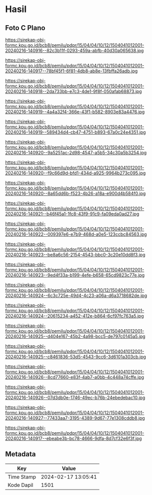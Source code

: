 # Hasil

## Foto C Plano

https://sirekap-obj-formc.kpu.go.id/bcb8/pemilu/pdpr/15/04/04/10/12/1504041012001-20240216-140916--82c3b11f-0293-459a-abfb-40d30a065638.jpg

https://sirekap-obj-formc.kpu.go.id/bcb8/pemilu/pdpr/15/04/04/10/12/1504041012001-20240216-140917--78bf45f1-6f81-4db8-ab8e-13fbffa26adb.jpg

https://sirekap-obj-formc.kpu.go.id/bcb8/pemilu/pdpr/15/04/04/10/12/1504041012001-20240216-140918--2da733bb-e7c3-4de1-9f8f-050afab68873.jpg

https://sirekap-obj-formc.kpu.go.id/bcb8/pemilu/pdpr/15/04/04/10/12/1504041012001-20240216-140919--4a4a32f4-366e-43f1-b582-8903e83a4476.jpg

https://sirekap-obj-formc.kpu.go.id/bcb8/pemilu/pdpr/15/04/04/10/12/1504041012001-20240216-140919--589434d4-cb47-4751-b893-67a0c24e4351.jpg

https://sirekap-obj-formc.kpu.go.id/bcb8/pemilu/pdpr/15/04/04/10/12/1504041012001-20240216-140920--9a5251ac-2d98-4547-a5b5-34c30a5b3254.jpg

https://sirekap-obj-formc.kpu.go.id/bcb8/pemilu/pdpr/15/04/04/10/12/1504041012001-20240216-140920--f9c66d9d-bfd1-434d-a925-9964b273c095.jpg

https://sirekap-obj-formc.kpu.go.id/bcb8/pemilu/pdpr/15/04/04/10/12/1504041012001-20240216-140920--8a65dd6b-f523-4b26-a18a-e900d4b584f0.jpg

https://sirekap-obj-formc.kpu.go.id/bcb8/pemilu/pdpr/15/04/04/10/12/1504041012001-20240216-140921--b46f45a1-1fc8-43f9-91c9-fa09eda0ad27.jpg

https://sirekap-obj-formc.kpu.go.id/bcb8/pemilu/pdpr/15/04/04/10/12/1504041012001-20240216-140922--009397e6-e7b9-468d-a0e5-123ccbc84563.jpg

https://sirekap-obj-formc.kpu.go.id/bcb8/pemilu/pdpr/15/04/04/10/12/1504041012001-20240216-140923--be8a6c56-2154-4543-bbc0-3c20e10dd8f3.jpg

https://sirekap-obj-formc.kpu.go.id/bcb8/pemilu/pdpr/15/04/04/10/12/1504041012001-20240216-140923--9ed4f33a-b199-4efe-b658-65cd9823c77e.jpg

https://sirekap-obj-formc.kpu.go.id/bcb8/pemilu/pdpr/15/04/04/10/12/1504041012001-20240216-140924--6c3c725e-49d4-4c23-a06a-d6a3718682de.jpg

https://sirekap-obj-formc.kpu.go.id/bcb8/pemilu/pdpr/15/04/04/10/12/1504041012001-20240216-140924--20615234-a452-412e-b864-6cf97fc763a5.jpg

https://sirekap-obj-formc.kpu.go.id/bcb8/pemilu/pdpr/15/04/04/10/12/1504041012001-20240216-140925--d404e167-45b2-4a98-bcc5-de797c0145a5.jpg

https://sirekap-obj-formc.kpu.go.id/bcb8/pemilu/pdpr/15/04/04/10/12/1504041012001-20240216-140925--c8461836-53d5-4543-9cc6-3d6101a303cb.jpg

https://sirekap-obj-formc.kpu.go.id/bcb8/pemilu/pdpr/15/04/04/10/12/1504041012001-20240216-140926--8cd77660-e83f-4ab7-a0bb-4c448a74cffe.jpg

https://sirekap-obj-formc.kpu.go.id/bcb8/pemilu/pdpr/15/04/04/10/12/1504041012001-20240216-140926--07d3db0e-1746-49ec-b76b-24ebedebac10.jpg

https://sirekap-obj-formc.kpu.go.id/bcb8/pemilu/pdpr/15/04/04/10/12/1504041012001-20240216-140927--77433aa7-3195-4389-9d67-77e1308cddb8.jpg

https://sirekap-obj-formc.kpu.go.id/bcb8/pemilu/pdpr/15/04/04/10/12/1504041012001-20240216-140917--ebeabe3b-bc78-4666-9dfa-8d7cf32e6f3f.jpg


## Metadata

| Key        | Value               |
| ---------- | ------------------- |
| Time Stamp | 2024-02-17 13:05:41 |
| Kode Dapil | 1501                |



